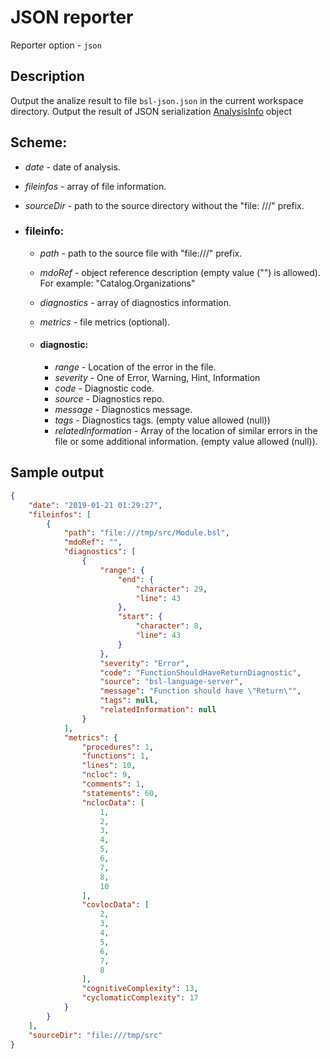 # JSON reporter

Reporter option - `json`

## Description

Output the analize result to file  `bsl-json.json` in the current workspace directory. Output the result of JSON serialization [AnalysisInfo](https://github.com/1c-syntax/bsl-language-server/blob/develop/src/main/java/com/github/_1c_syntax/bsl/languageserver/reporters/data/AnalysisInfo.java) object

## Scheme:

- *date* - date of analysis.
- *fileinfos* - array of file information.
- *sourceDir* - path to the source directory without the "file: ///" prefix.

- ### fileinfo:
  - *path* - path to the source file with "file:///" prefix.
  - *mdoRef* - object reference description (empty value ("") is allowed). For example: "Catalog.Organizations"
  - *diagnostics* - array of diagnostics information.
  - *metrics* - file metrics (optional).

  - #### diagnostic:
    - *range* - Location of the error in the file.
    - *severity* - One of Error, Warning, Hint, Information
    - *code* - Diagnostic code.
    - *source* - Diagnostics repo.
    - *message* - Diagnostics message.
    - *tags* - Diagnostics tags. (empty value allowed (null))
    - *relatedInformation* - Array of the location of similar errors in the file or some additional information. (empty value allowed (null)).

## Sample output

```json
{
    "date": "2019-01-21 01:29:27",
    "fileinfos": [
        {
            "path": "file:///tmp/src/Module.bsl",
            "mdoRef": "",
            "diagnostics": [
                {
                    "range": {
                        "end": {
                            "character": 29,
                            "line": 43
                        },
                        "start": {
                            "character": 8,
                            "line": 43
                        }
                    },
                    "severity": "Error",
                    "code": "FunctionShouldHaveReturnDiagnostic",
                    "source": "bsl-language-server",
                    "message": "Function should have \"Return\"",
                    "tags": null,
                    "relatedInformation": null
                }
            ],
            "metrics": {
                "procedures": 1,
                "functions": 1,
                "lines": 10,
                "ncloc": 9,
                "comments": 1,
                "statements": 60,
                "nclocData": [
                    1,
                    2,
                    3,
                    4,
                    5,
                    6,
                    7,
                    8,
                    10
                ],
                "covlocData": [
                    2,
                    3,
                    4,
                    5,
                    6,
                    7,
                    8
                ],
                "cognitiveComplexity": 13,
                "cyclomaticComplexity": 17
            }
        }
    ],
    "sourceDir": "file:///tmp/src"
}
```
